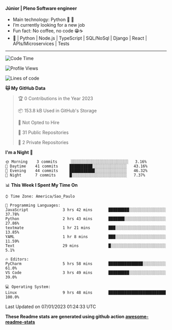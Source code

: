 #### Júnior | Pleno Software engineer 

- Main technology: Python 🐍 💖
- I’m currently looking for a new job
- Fun fact: No coffee, no code 😁☕
- 📖 | Python | Node.js | TypeScript | SQL/NoSql | Django | React | APIs/Microservices | Tests 
---
<!--START_SECTION:waka-->
![Code Time](http://img.shields.io/badge/Code%20Time-526%20hrs%2028%20mins-blue)

![Profile Views](http://img.shields.io/badge/Profile%20Views-284-blue)

![Lines of code](https://img.shields.io/badge/From%20Hello%20World%20I%27ve%20Written-335%20Thousand%20lines%20of%20code-blue)

**🐱 My GitHub Data** 

> 🏆 0 Contributions in the Year 2023
 > 
> 📦 153.8 kB Used in GitHub's Storage 
 > 
> 🚫 Not Opted to Hire
 > 
> 📜 31 Public Repositories 
 > 
> 🔑 2 Private Repositories  
 > 
**I'm a Night 🦉** 

```text
🌞 Morning    3 commits      ░░░░░░░░░░░░░░░░░░░░░░░░░   3.16% 
🌆 Daytime    41 commits     ██████████░░░░░░░░░░░░░░░   43.16% 
🌃 Evening    44 commits     ███████████░░░░░░░░░░░░░░   46.32% 
🌙 Night      7 commits      █░░░░░░░░░░░░░░░░░░░░░░░░   7.37%

```


📊 **This Week I Spent My Time On** 

```text
⌚︎ Time Zone: America/Sao_Paulo

💬 Programming Languages: 
JavaScript               3 hrs 42 mins       █████████░░░░░░░░░░░░░░░░   37.78% 
Python                   2 hrs 43 mins       ███████░░░░░░░░░░░░░░░░░░   27.86% 
textmate                 1 hr 21 mins        ███░░░░░░░░░░░░░░░░░░░░░░   13.85% 
YAML                     1 hr 8 mins         ███░░░░░░░░░░░░░░░░░░░░░░   11.59% 
Text                     29 mins             █░░░░░░░░░░░░░░░░░░░░░░░░   5.1%

🔥 Editors: 
PyCharm                  5 hrs 58 mins       ███████████████░░░░░░░░░░   61.0% 
VS Code                  3 hrs 49 mins       █████████░░░░░░░░░░░░░░░░   39.0%

💻 Operating System: 
Linux                    9 hrs 48 mins       █████████████████████████   100.0%

```


 Last Updated on 07/01/2023 01:24:33 UTC
<!--END_SECTION:waka-->

**These Readme stats are generated using github action [awesome-readme-stats](https://github.com/anmol098/waka-readme-stats)**
